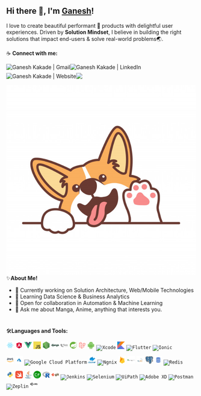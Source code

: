 ## Hi there 👋, I'm [Ganesh](https://github.com/ganeshkakade)!

I love to create beautiful performant 🚀 products with delightful user experiences. Driven by **Solution Mindset**, I believe in building the right solutions that impact end-users & solve real-world problems🌏.

☕ **Connect with me:**

[<img align="left" alt="Ganesh Kakade | Gmail" height="24px" src="https://www.flaticon.com/svg/static/icons/svg/2991/2991144.svg" />][gmail]
[<img align="left" alt="Ganesh Kakade | LinkedIn" height="24px" src="https://www.flaticon.com/svg/static/icons/svg/174/174857.svg"/>][linkedin]
[<img align="left" alt="Ganesh Kakade | Website" height="24px" src="https://www.flaticon.com/svg/static/icons/svg/841/841568.svg" />][website]
<img align="left" src="http://estruyf-github.azurewebsites.net/api/VisitorHit?user=ganeshkakade&repo=ganeshkakade&countColorcountColor&countColor=%232980B9"/>

[gmail]: mailto:ganeshkakade.work@gmail.com
[linkedin]: https://www.linkedin.com/in/ganesh-kakade
[website]: https://ganeshkakade.github.io

<br />

#

<img align="right" alt="" src="https://raw.githubusercontent.com/ganeshkakade/ganeshkakade/main/assets/dog.jpg" />

✨**About Me!**

- 🔭 Currently working on Solution Architecture, Web/Mobile Technologies
- 🌱 Learning Data Science & Business Analytics
- 👯 Open for collaboration in Automation & Machine Learning
- 💬 Ask me about Manga, Anime, anything that interests you. 

#

🛠️**Languages and Tools:**  

<code><img height="20" title="React" alt="React" src="https://raw.githubusercontent.com/github/explore/80688e429a7d4ef2fca1e82350fe8e3517d3494d/topics/react/react.png"></code>
<code><img height="20" title="Angular" alt="Angular" src="https://raw.githubusercontent.com/github/explore/80688e429a7d4ef2fca1e82350fe8e3517d3494d/topics/angular/angular.png"></code>
<code><img height="20" title="Vue.js" alt="Vue.js" src="https://raw.githubusercontent.com/github/explore/80688e429a7d4ef2fca1e82350fe8e3517d3494d/topics/vue/vue.png"></code>
<code><img height="20" title="JavaScript" alt="JavaScript" src="https://raw.githubusercontent.com/github/explore/80688e429a7d4ef2fca1e82350fe8e3517d3494d/topics/javascript/javascript.png"></code>
<code><img height="20" title="Node.js" alt="Node.js" src="https://raw.githubusercontent.com/github/explore/80688e429a7d4ef2fca1e82350fe8e3517d3494d/topics/nodejs/nodejs.png"></code>
<code><img height="20" title="Django" alt="Django" src="https://raw.githubusercontent.com/github/explore/80688e429a7d4ef2fca1e82350fe8e3517d3494d/topics/django/django.png"></code>
<code><img height="20" title="Flask" alt="Flask" src="https://raw.githubusercontent.com/github/explore/80688e429a7d4ef2fca1e82350fe8e3517d3494d/topics/flask/flask.png"></code>
<code><img height="20" title="Spring Boot" alt="Spring Boot" src="https://raw.githubusercontent.com/github/explore/80688e429a7d4ef2fca1e82350fe8e3517d3494d/topics/spring-boot/spring-boot.png"></code>
<code><img height="20" title="Laravel" alt="Laravel" src="https://raw.githubusercontent.com/github/explore/56a826d05cf762b2b50ecbe7d492a839b04f3fbf/topics/laravel/laravel.png"></code>
<code><img height="20" title="Android" alt="Android" src="https://raw.githubusercontent.com/github/explore/80688e429a7d4ef2fca1e82350fe8e3517d3494d/topics/android/android.png"></code>
<code><img height="20" title="Xcode" alt="Xcode" src="https://developer.apple.com/assets/elements/icons/xcode-12/xcode-12-48x48.png"></code>
<code><img height="20" title="Kotlin" alt="Kotlin" src="https://raw.githubusercontent.com/github/explore/80688e429a7d4ef2fca1e82350fe8e3517d3494d/topics/kotlin/kotlin.png"></code>
<code><img height="20" title="Flutter" alt="Flutter" src="https://avatars1.githubusercontent.com/u/14101776?s=20&v=4"></code>
<code><img height="20" title="Ionic" alt="Ionic" src="https://avatars0.githubusercontent.com/u/3171503?s=20&v=4"></code>

<code><img height="20" title="AWS" alt="AWS" src="https://raw.githubusercontent.com/github/explore/fbceb94436312b6dacde68d122a5b9c7d11f9524/topics/aws/aws.png"></code>
<code><img height="20" title="Azure" alt="Azure" src="https://raw.githubusercontent.com/github/explore/80688e429a7d4ef2fca1e82350fe8e3517d3494d/topics/azure/azure.png"></code>
<code><img height="20" title="Google Cloud Platfom" alt="Google Cloud Platform" src="https://avatars0.githubusercontent.com/u/2810941?s=20&v=4"></code>
<code><img height="20" title="Docker" alt="Docker" src="https://raw.githubusercontent.com/github/explore/80688e429a7d4ef2fca1e82350fe8e3517d3494d/topics/docker/docker.png"></code>
<code><img height="20" title="Ngnix" alt="Ngnix" src="https://avatars0.githubusercontent.com/u/1412239?s=20&v=4"></code>
<code><img height="20" title="Firebase" alt="Firebase" src="https://raw.githubusercontent.com/github/explore/80688e429a7d4ef2fca1e82350fe8e3517d3494d/topics/firebase/firebase.png"></code>
<code><img height="20" title="MongoDB" alt="MongoDB" src="https://raw.githubusercontent.com/github/explore/80688e429a7d4ef2fca1e82350fe8e3517d3494d/topics/mongodb/mongodb.png"></code>
<code><img height="20" title="MySQL" alt="MySQL" src="https://raw.githubusercontent.com/github/explore/80688e429a7d4ef2fca1e82350fe8e3517d3494d/topics/mysql/mysql.png"></code>
<code><img height="20" title="PostgreSQL" alt="PostgreSQL" src="https://raw.githubusercontent.com/github/explore/80688e429a7d4ef2fca1e82350fe8e3517d3494d/topics/postgresql/postgresql.png"></code>
<code><img height="20" title="SQL" alt="SQL" src="https://raw.githubusercontent.com/github/explore/80688e429a7d4ef2fca1e82350fe8e3517d3494d/topics/sql/sql.png"></code>
<code><img height="20" title="Redis" alt="Redis" src="https://avatars3.githubusercontent.com/u/1529926?s=20&v=4"></code>

<code><img height="20" title="Python" alt="Python" src="https://raw.githubusercontent.com/github/explore/80688e429a7d4ef2fca1e82350fe8e3517d3494d/topics/python/python.png"></code>
<code><img height="20" title="Swift" alt="Swift" src="https://raw.githubusercontent.com/github/explore/80688e429a7d4ef2fca1e82350fe8e3517d3494d/topics/swift/swift.png"></code>
<code><img height="20" title="Java" alt="Java" src="https://raw.githubusercontent.com/github/explore/80688e429a7d4ef2fca1e82350fe8e3517d3494d/topics/java/java.png"></code>
<code><img height="20" title="C#" alt="C#" src="https://raw.githubusercontent.com/github/explore/80688e429a7d4ef2fca1e82350fe8e3517d3494d/topics/csharp/csharp.png"></code>
<code><img height="20" title="R" alt="R" src="https://raw.githubusercontent.com/github/explore/80688e429a7d4ef2fca1e82350fe8e3517d3494d/topics/r/r.png"></code>
<code><img height="20" title="Git" alt="Git" src="https://raw.githubusercontent.com/github/explore/80688e429a7d4ef2fca1e82350fe8e3517d3494d/topics/git/git.png"></code>
<code><img height="20" title="Jenkins" alt="Jenkins" src="https://avatars0.githubusercontent.com/u/107424?s=20&v=4"></code>
<code><img height="20" title="Selenium" alt="Selenium" src="https://avatars0.githubusercontent.com/u/983927?s=20&v=4"></code>
<code><img height="20" title="UiPath" alt="UiPath" src="https://avatars3.githubusercontent.com/u/375663?s=20&v=4"></code>
<code><img height="20" title="Adobe XD" alt="Adobe XD" src="https://avatars0.githubusercontent.com/u/41522403?s=20&v=4"></code>
<code><img height="20" title="Postman" alt="Postman" src="https://avatars3.githubusercontent.com/u/10251060?s=20&v=4"></code>
<code><img height="20" title="Zeplin" alt="Zeplin" src="https://avatars3.githubusercontent.com/u/6152453?s=20&v=4"></code>
<code><img height="20" title="Unity" alt="Unity" src="https://raw.githubusercontent.com/github/explore/80688e429a7d4ef2fca1e82350fe8e3517d3494d/topics/unity/unity.png"></code>
